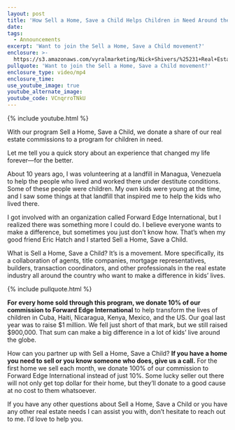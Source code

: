 ```yaml
---
layout: post
title: 'How Sell a Home, Save a Child Helps Children in Need Around the Globe'
date:
tags:
  - Announcements
excerpt: 'Want to join the Sell a Home, Save a Child movement?'
enclosure: >-
  https://s3.amazonaws.com/vyralmarketing/Nick+Shivers/%25231+Real+Estate+Team+in+the+Portland+Metro+%257C+SW+Washington-+Sell+a+Home%252C+Save+a+Child.mp4
pullquote: 'Want to join the Sell a Home, Save a Child movement?'
enclosure_type: video/mp4
enclosure_time:
use_youtube_image: true
youtube_alternate_image:
youtube_code: VCnqrroTNkU
---
```


{% include youtube.html %}

With our program Sell a Home, Save a Child, we donate a share of our real estate commissions to a program for children in need.

Let me tell you a quick story about an experience that changed my life forever—for the better.

About 10 years ago, I was volunteering at a landfill in Managua, Venezuela to help the people who lived and worked there under destitute conditions. Some of these people were children. My own kids were young at the time, and I saw some things at that landfill that inspired me to help the kids who lived there.

I got involved with an organization called Forward Edge International, but I realized there was something more I could do. I believe everyone wants to make a difference, but sometimes you just don’t know how. That’s when my good friend Eric Hatch and I started Sell a Home, Save a Child.

What is Sell a Home, Save a Child? It’s is a movement. More specifically, its a collaboration of agents, title companies, mortgage representatives, builders, transaction coordinators, and other professionals in the real estate industry all around the country who want to make a difference in kids’ lives.

{% include pullquote.html %}

**For every home sold through this program, we donate 10% of our commission to Forward Edge International** to help transform the lives of children in Cuba, Haiti, Nicaragua, Kenya, Mexico, and the US. Our goal last year was to raise $1 million. We fell just short of that mark, but we still raised $900,000. That sum can make a big difference in a lot of kids’ live around the globe.

How can you partner up with Sell a Home, Save a Child? **If you have a home you need to sell or you know someone who does, give us a call.** For the first home we sell each month, we donate 100% of our commission to Forward Edge International instead of just 10%. Some lucky seller out there will not only get top dollar for their home, but they’ll donate to a good cause at no cost to them whatsoever.

If you have any other questions about Sell a Home, Save a Child or you have any other real estate needs I can assist you with, don’t hesitate to reach out to me. I’d love to help you.